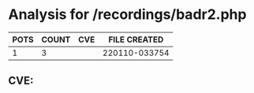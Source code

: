 # Analysis for /recordings/badr2.php
| POTS | COUNT | CVE | FILE CREATED |
|---|---|---|---|
| 1 | 3 | | 220110-033754 |

## CVE: 